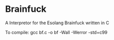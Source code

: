 # Brainfuck
A Interpretor for the Esolang Brainfuck written in C

To compile:
gcc bf.c -o bf -Wall -Werror -std=c99
